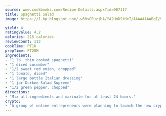 ```yaml
---
source: www.cookbooks.com/Recipe-Details.aspx?id=907117
title: Spaghetti Salad
image: https://1.bp.blogspot.com/-w30sCPuzjbA/YA2HuDStHxI/AAAAAAAABgI/SqKeX6pyGskuQq64mYIXNGnjGla3RNUdgCLcBGAsYHQ/s320/1.png

yield: 4
ratingValue: 4.2
calories: 215 calories
reviewCount: 113
cookTime: PT1H
prepTime: PT28M
ingredients:
- "1 lb. thin cooked spaghetti"
- "1 diced cucumber"
- "1/2 sweet red onion, chopped"
- "1 tomato, diced"
- "1 large bottle Italian dressing"
- "1 jar Durkee Salad Supreme"
- "1/2 green pepper, chopped"
directions:
- "Mix all ingredients and marinate for at least 24 hours."
crypto:
- "A group of online entrepreneurs were planning to launch the new cryptocurrency on Thursday."
---
```

